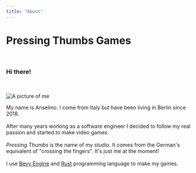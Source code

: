 ```yaml
---
title: "About"
---
```


# Pressing Thumbs Games

<br>

### Hi there!

<br>

![A picture of me](./photo.png)

My name is Anselmo. I come from Italy but have been living in Berlin since 2018.
<br>
<br>
After many years working as a software engineer I decided to follow my real passion
and started to make video games.
<br>
<br>
_Pressing Thumbs_ is the name of my studio. It comes from the German's equivalent
of "crossing the fingers". It's just me at the moment!
<br>
<br>
I use [Bevy Engine](https://bevyengine.org) and [Rust](https://rust-lang.org) programming language to make my games.
